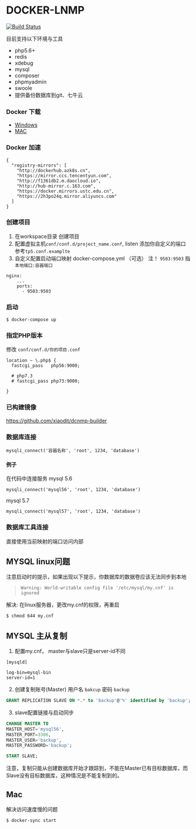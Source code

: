 # DOCKER-LNMP
[![Build Status](https://travis-ci.com/xiaodit/dcnmp-builder.svg?branch=master)](https://travis-ci.com/xiaodit/dcnmp-builder)

目前支持以下环境与工具
* php5.6+
* redis
* xdebug
* mysql
* composer
* phpmyadmin
* swoole
* 提供备份数据库到git、七牛云

### Docker 下载
- [Windows](https://download.docker.com/win/stable/Docker%20for%20Windows%20Installer.exe)
- [MAC](https://download.docker.com/mac/stable/Docker.dmg)

### Docker 加速
~~~
{
  "registry-mirrors": [
    "http://dockerhub.azk8s.cn",
    "https://mirror.ccs.tencentyun.com",
    "http://f1361db2.m.daocloud.io",
    "http://hub-mirror.c.163.com",
    "https://docker.mirrors.ustc.edu.cn",
    "https://2h3po24q.mirror.aliyuncs.com"
  ]
}
~~~

### 创建项目
1. 在workspace目录 创建项目
2. 配置虚拟主机```conf/conf.d/project_name.conf```, listen 添加你自定义的端口 参考```tp5.conf.examplte```
3. 自定义配置启动端口映射 docker-compose.yml （可选）
注！ ```9503:9503``` 指 ```本地端口:容器端口```
~~~
nginx:
    ...
    ports:
      - 9503:9503
~~~

### 启动
~~~
$ docker-compose up
~~~

### 指定PHP版本
修改 ```conf/conf.d/你的项目.conf```
~~~
location ~ \.php$ {
  fastcgi_pass   php56:9000;

  # php7.3
  # fastcgi_pass php73:9000;

}
~~~

### 已构建镜像
https://github.com/xiaodit/dcnmp-builder

### 数据库连接
~~~
mysqli_connect('容器名称', 'root', 1234, 'database')
~~~

#### 例子
在代码中连接服务
mysql 5.6
```
mysqli_connect('mysql56', 'root', 1234, 'database')
```

mysql 5.7
```
mysqli_connect('mysql57', 'root', 1234, 'database')
```

### 数据库工具连接
直接使用当前映射的端口访问内部

## MYSQL linux问题
注意启动时的提示，如果出现以下提示，你数据库的数据卷应该无法同步到本地
> `Warning: World-writable config file '/etc/mysql/my.cnf' is ignored`

解决: 在linux服务器，更改my.cnf的权限，再重启

```bash
$ chmod 644 my.cnf
```

## MYSQL 主从复制
1. 配置my.cnf， master与slave只是server-id不同
```
[mysqld]

log-bin=mysql-bin
server-id=1
```
2. 创建复制账号(Master) 用户名 `bakcup` 密码 `backup`
```sql
GRANT REPLICATION SLAVE ON *.* to 'backup'@'%' identified by 'backup';
```
3. slave配置链接与启动同步
```sql
CHANGE MASTER TO 
MASTER_HOST='mysql56',
MASTER_PORT=3306,
MASTER_USER='backup',
MASTER_PASSWORD='backup';
```

```sql
START SLAVE;
```
注意，复制只能从创建数据库开始才跟踪到，不能在Master已有目标数据库，而Slave没有目标数据库，这种情况是不能复制到的。

## Mac
解决访问速度慢的问题
```
$ docker-sync start
```
